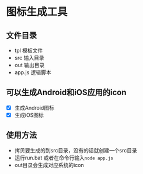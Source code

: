 # 图标生成工具

## 文件目录
- tpl 模板文件
- src 输入目录
- out 输出目录
- app.js 逻辑脚本

## 可以生成Android和iOS应用的icon
- [x] 生成Android图标
- [x] 生成iOS图标

## 使用方法
- 拷贝要生成的到src目录，没有的话就创建一个src目录
- 运行run.bat 或者在命令行输入```node app.js```
- out目录会生成对应系统的icon